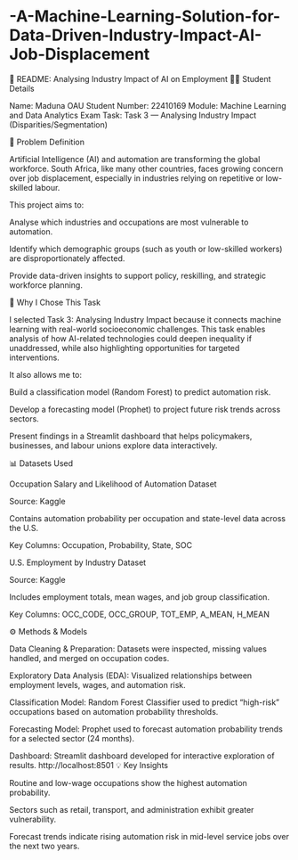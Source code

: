 # -A-Machine-Learning-Solution-for-Data-Driven-Industry-Impact-AI-Job-Displacement
📘 README: Analysing Industry Impact of AI on Employment
👩‍💻 Student Details

Name: Maduna OAU
Student Number: 22410169
Module: Machine Learning and Data Analytics
Exam Task: Task 3 — Analysing Industry Impact (Disparities/Segmentation)

🧠 Problem Definition

Artificial Intelligence (AI) and automation are transforming the global workforce.
South Africa, like many other countries, faces growing concern over job displacement, especially in industries relying on repetitive or low-skilled labour.

This project aims to:

Analyse which industries and occupations are most vulnerable to automation.

Identify which demographic groups (such as youth or low-skilled workers) are disproportionately affected.

Provide data-driven insights to support policy, reskilling, and strategic workforce planning.

🎯 Why I Chose This Task

I selected Task 3: Analysing Industry Impact because it connects machine learning with real-world socioeconomic challenges.
This task enables analysis of how AI-related technologies could deepen inequality if unaddressed, while also highlighting opportunities for targeted interventions.

It also allows me to:

Build a classification model (Random Forest) to predict automation risk.

Develop a forecasting model (Prophet) to project future risk trends across sectors.

Present findings in a Streamlit dashboard that helps policymakers, businesses, and labour unions explore data interactively.

📊 Datasets Used

Occupation Salary and Likelihood of Automation Dataset

Source: Kaggle

Contains automation probability per occupation and state-level data across the U.S.

Key Columns: Occupation, Probability, State, SOC

U.S. Employment by Industry Dataset

Source: Kaggle

Includes employment totals, mean wages, and job group classification.

Key Columns: OCC_CODE, OCC_GROUP, TOT_EMP, A_MEAN, H_MEAN

⚙️ Methods & Models

Data Cleaning & Preparation:
Datasets were inspected, missing values handled, and merged on occupation codes.

Exploratory Data Analysis (EDA):
Visualized relationships between employment levels, wages, and automation risk.

Classification Model:
Random Forest Classifier used to predict “high-risk” occupations based on automation probability thresholds.

Forecasting Model:
Prophet used to forecast automation probability trends for a selected sector (24 months).

Dashboard:
Streamlit dashboard developed for interactive exploration of results.
http://localhost:8501
💡 Key Insights

Routine and low-wage occupations show the highest automation probability.

Sectors such as retail, transport, and administration exhibit greater vulnerability.

Forecast trends indicate rising automation risk in mid-level service jobs over the next two years.
